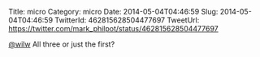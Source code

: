 Title: micro
Category: micro
Date: 2014-05-04T04:46:59
Slug: 2014-05-04T04:46:59
TwitterId: 462815628504477697
TweetUrl: https://twitter.com/mark_philpot/status/462815628504477697

[@wilw](https://twitter.com/wilw) All three or just the first?
